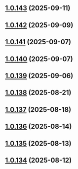 ## [1.0.143](https://github.com/binary-braids/github-actions-runner/compare/v1.0.142...v1.0.143) (2025-09-11)



## [1.0.142](https://github.com/binary-braids/github-actions-runner/compare/v1.0.141...v1.0.142) (2025-09-09)



## [1.0.141](https://github.com/binary-braids/github-actions-runner/compare/v1.0.140...v1.0.141) (2025-09-07)



## [1.0.140](https://github.com/binary-braids/github-actions-runner/compare/v1.0.139...v1.0.140) (2025-09-07)



## [1.0.139](https://github.com/binary-braids/github-actions-runner/compare/v1.0.138...v1.0.139) (2025-09-06)



## [1.0.138](https://github.com/binary-braids/github-actions-runner/compare/v1.0.137...v1.0.138) (2025-08-21)



## [1.0.137](https://github.com/binary-braids/github-actions-runner/compare/v1.0.136...v1.0.137) (2025-08-18)



## [1.0.136](https://github.com/binary-braids/github-actions-runner/compare/v1.0.135...v1.0.136) (2025-08-14)



## [1.0.135](https://github.com/binary-braids/github-actions-runner/compare/v1.0.134...v1.0.135) (2025-08-13)



## [1.0.134](https://github.com/binary-braids/github-actions-runner/compare/v1.0.133...v1.0.134) (2025-08-12)



